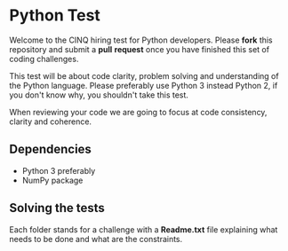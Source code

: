 # Python Test

Welcome to the CINQ hiring test for Python developers. Please **fork** this repository and submit a **pull** **request** once you have finished this set of coding challenges.

This test will be about code clarity, problem solving and understanding of the Python language. Please preferably use Python 3 instead Python 2, if you don't know why, you shouldn't take this test.

When reviewing your code we are going to focus at code consistency, clarity and coherence.

## Dependencies

* Python 3 preferably
* NumPy package

## Solving the tests

Each folder stands for a challenge with a  **Readme.txt** file explaining what needs to be done and what are the constraints.
